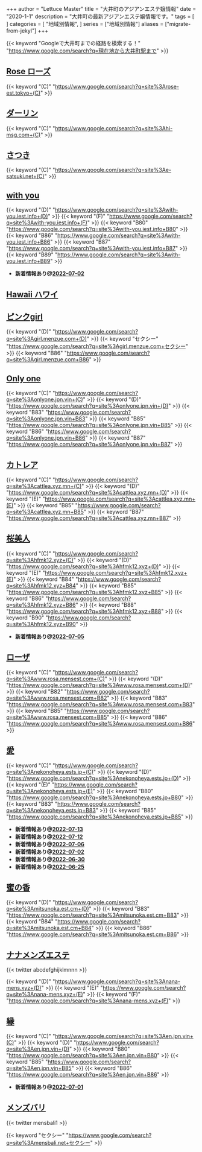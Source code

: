 +++
author = "Lettuce Master"
title = "大井町のアジアンエステ嬢情報"
date = "2020-1-1"
description = "大井町の最新アジアンエステ嬢情報です。"
tags = [
]
categories = [
    "地域別情報",
]
series = ["地域別情報"]
aliases = ["migrate-from-jekyl"]
+++

{{< keyword "Googleで大井町までの経路を検索する！" "https://www.google.com/search?q=現在地から大井町駅まで" >}}

## [Rose ローズ](http://rose-est.tokyo/)
{{< keyword "(C)" "https://www.google.com/search?q=site%3Arose-est.tokyo+(C)" >}} 

## [ダーリン](http://hi-msg.com/darling/)
{{< keyword "(C)" "https://www.google.com/search?q=site%3Ahi-msg.com+(C)" >}} 

## [さつき](http://e-satsuki.net/)
{{< keyword "(C)" "https://www.google.com/search?q=site%3Ae-satsuki.net+(C)" >}} 

## [with you](http://with-you.iest.info/)
{{< keyword "(D)" "https://www.google.com/search?q=site%3Awith-you.iest.info+(D)" >}} {{< keyword "(F)" "https://www.google.com/search?q=site%3Awith-you.iest.info+(F)" >}} {{< keyword "B80" "https://www.google.com/search?q=site%3Awith-you.iest.info+B80" >}} {{< keyword "B86" "https://www.google.com/search?q=site%3Awith-you.iest.info+B86" >}} {{< keyword "B87" "https://www.google.com/search?q=site%3Awith-you.iest.info+B87" >}} {{< keyword "B89" "https://www.google.com/search?q=site%3Awith-you.iest.info+B89" >}} 

- **新着情報あり@[2022-07-02](/post/2022-07-02)**
## [Hawaii ハワイ](http://pretty-girl.link/hawai/)


## [ピンクgirl](http://girl.menzue.com/)
{{< keyword "(D)" "https://www.google.com/search?q=site%3Agirl.menzue.com+(D)" >}} {{< keyword "セクシー" "https://www.google.com/search?q=site%3Agirl.menzue.com+セクシー" >}} {{< keyword "B86" "https://www.google.com/search?q=site%3Agirl.menzue.com+B86" >}} 

## [Only one](http://onlyone.jpn.vin/)
{{< keyword "(C)" "https://www.google.com/search?q=site%3Aonlyone.jpn.vin+(C)" >}} {{< keyword "(D)" "https://www.google.com/search?q=site%3Aonlyone.jpn.vin+(D)" >}} {{< keyword "B83" "https://www.google.com/search?q=site%3Aonlyone.jpn.vin+B83" >}} {{< keyword "B85" "https://www.google.com/search?q=site%3Aonlyone.jpn.vin+B85" >}} {{< keyword "B86" "https://www.google.com/search?q=site%3Aonlyone.jpn.vin+B86" >}} {{< keyword "B87" "https://www.google.com/search?q=site%3Aonlyone.jpn.vin+B87" >}} 

## [カトレア](https://cattlea.xyz.mn/)
{{< keyword "(C)" "https://www.google.com/search?q=site%3Acattlea.xyz.mn+(C)" >}} {{< keyword "(D)" "https://www.google.com/search?q=site%3Acattlea.xyz.mn+(D)" >}} {{< keyword "(E)" "https://www.google.com/search?q=site%3Acattlea.xyz.mn+(E)" >}} {{< keyword "B85" "https://www.google.com/search?q=site%3Acattlea.xyz.mn+B85" >}} {{< keyword "B87" "https://www.google.com/search?q=site%3Acattlea.xyz.mn+B87" >}} 

## [桜美人](http://hfmk12.xyz/)
{{< keyword "(C)" "https://www.google.com/search?q=site%3Ahfmk12.xyz+(C)" >}} {{< keyword "(D)" "https://www.google.com/search?q=site%3Ahfmk12.xyz+(D)" >}} {{< keyword "(E)" "https://www.google.com/search?q=site%3Ahfmk12.xyz+(E)" >}} {{< keyword "B84" "https://www.google.com/search?q=site%3Ahfmk12.xyz+B84" >}} {{< keyword "B85" "https://www.google.com/search?q=site%3Ahfmk12.xyz+B85" >}} {{< keyword "B86" "https://www.google.com/search?q=site%3Ahfmk12.xyz+B86" >}} {{< keyword "B88" "https://www.google.com/search?q=site%3Ahfmk12.xyz+B88" >}} {{< keyword "B90" "https://www.google.com/search?q=site%3Ahfmk12.xyz+B90" >}} 

- **新着情報あり@[2022-07-05](/post/2022-07-05)**
## [ローザ](http://www.rosa.mensest.com/)
{{< keyword "(C)" "https://www.google.com/search?q=site%3Awww.rosa.mensest.com+(C)" >}} {{< keyword "(D)" "https://www.google.com/search?q=site%3Awww.rosa.mensest.com+(D)" >}} {{< keyword "B82" "https://www.google.com/search?q=site%3Awww.rosa.mensest.com+B82" >}} {{< keyword "B83" "https://www.google.com/search?q=site%3Awww.rosa.mensest.com+B83" >}} {{< keyword "B85" "https://www.google.com/search?q=site%3Awww.rosa.mensest.com+B85" >}} {{< keyword "B86" "https://www.google.com/search?q=site%3Awww.rosa.mensest.com+B86" >}} 

## [愛](https://nekonoheya.ests.jp/)
{{< keyword "(C)" "https://www.google.com/search?q=site%3Anekonoheya.ests.jp+(C)" >}} {{< keyword "(D)" "https://www.google.com/search?q=site%3Anekonoheya.ests.jp+(D)" >}} {{< keyword "(E)" "https://www.google.com/search?q=site%3Anekonoheya.ests.jp+(E)" >}} {{< keyword "B80" "https://www.google.com/search?q=site%3Anekonoheya.ests.jp+B80" >}} {{< keyword "B83" "https://www.google.com/search?q=site%3Anekonoheya.ests.jp+B83" >}} {{< keyword "B85" "https://www.google.com/search?q=site%3Anekonoheya.ests.jp+B85" >}} 

- **新着情報あり@[2022-07-13](/post/2022-07-13)**
- **新着情報あり@[2022-07-12](/post/2022-07-12)**
- **新着情報あり@[2022-07-06](/post/2022-07-06)**
- **新着情報あり@[2022-07-02](/post/2022-07-02)**
- **新着情報あり@[2022-06-30](/post/2022-06-30)**
- **新着情報あり@[2022-06-25](/post/2022-06-25)**
## [蜜の香](https://mitsunoka.est.cm/)
{{< keyword "(D)" "https://www.google.com/search?q=site%3Amitsunoka.est.cm+(D)" >}} {{< keyword "B83" "https://www.google.com/search?q=site%3Amitsunoka.est.cm+B83" >}} {{< keyword "B84" "https://www.google.com/search?q=site%3Amitsunoka.est.cm+B84" >}} {{< keyword "B86" "https://www.google.com/search?q=site%3Amitsunoka.est.cm+B86" >}} 

## [ナナメンズエステ](https://nana-mens.xyz/)


{{< twitter abcdefghijklmnnn >}}

{{< keyword "(D)" "https://www.google.com/search?q=site%3Anana-mens.xyz+(D)" >}} {{< keyword "(E)" "https://www.google.com/search?q=site%3Anana-mens.xyz+(E)" >}} {{< keyword "(F)" "https://www.google.com/search?q=site%3Anana-mens.xyz+(F)" >}} 

## [縁](https://en.jpn.vin/)
{{< keyword "(C)" "https://www.google.com/search?q=site%3Aen.jpn.vin+(C)" >}} {{< keyword "(D)" "https://www.google.com/search?q=site%3Aen.jpn.vin+(D)" >}} {{< keyword "B80" "https://www.google.com/search?q=site%3Aen.jpn.vin+B80" >}} {{< keyword "B85" "https://www.google.com/search?q=site%3Aen.jpn.vin+B85" >}} {{< keyword "B86" "https://www.google.com/search?q=site%3Aen.jpn.vin+B86" >}} 

- **新着情報あり@[2022-07-01](/post/2022-07-01)**
## [メンズバリ](http://mensbali.net/)


{{< twitter mensbali1 >}}

{{< keyword "セクシー" "https://www.google.com/search?q=site%3Amensbali.net+セクシー" >}} 

